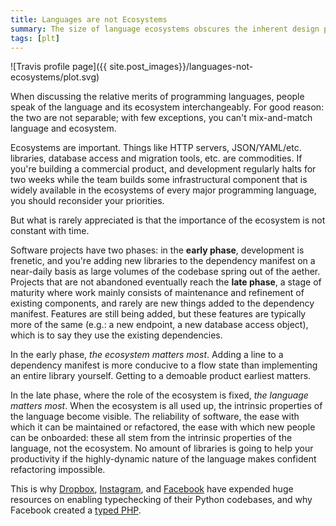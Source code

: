 ```yaml
---
title: Languages are not Ecosystems
summary: The size of language ecosystems obscures the inherent design problems of programming languages.
tags: [plt]
---
```


![Travis profile page]({{ site.post_images}}/languages-not-ecosystems/plot.svg)

When discussing the relative merits of programming languages, people speak of
the language and its ecosystem interchangeably. For good reason: the two are not
separable; with few exceptions, you can't mix-and-match language and ecosystem.

Ecosystems are important. Things like HTTP servers, JSON/YAML/etc. libraries,
database access and migration tools, etc. are commodities. If you're building a
commercial product, and development regularly halts for two weeks while the team
builds some infrastructural component that is widely available in the ecosystems
of every major programming language, you should reconsider your priorities.

But what is rarely appreciated is that the importance of the ecosystem is not
constant with time.

Software projects have two phases: in the **early phase**, development is
frenetic, and you're adding new libraries to the dependency manifest on a
near-daily basis as large volumes of the codebase spring out of the
aether. Projects that are not abandoned eventually reach the **late phase**, a
stage of maturity where work mainly consists of maintenance and refinement of
existing components, and rarely are new things added to the dependency
manifest. Features are still being added, but these features are typically more
of the same (e.g.: a new endpoint, a new database access object), which is to
say they use the existing dependencies.

In the early phase, _the ecosystem matters most_. Adding a line to a dependency
manifest is more conducive to a flow state than implementing an entire library
yourself. Getting to a demoable product earliest matters.

In the late phase, where the role of the ecosystem is fixed, _the language
matters most_. When the ecosystem is all used up, the intrinsic properties of
the language become visible. The reliability of software, the ease with which it
can be maintained or refactored, the ease with which new people can be
onboarded: these all stem from the intrinsic properties of the language, not the
ecosystem. No amount of libraries is going to help your productivity if the
highly-dynamic nature of the language makes confident refactoring impossible.

This is why [Dropbox][dropbox], [Instagram][insta], and [Facebook][fb] have
expended huge resources on enabling typechecking of their Python codebases, and
why Facebook created a [typed PHP][hack].

[dropbox]: https://dropbox.tech/application/our-journey-to-type-checking-4-million-lines-of-python
[insta]: https://github.com/Instagram/MonkeyType
[fb]: https://github.com/facebook/pyre-check
[hack]: https://en.wikipedia.org/wiki/Hack_(programming_language)
